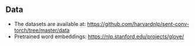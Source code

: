 ## Data
- The datasets are available at: https://github.com/harvardnlp/sent-conv-torch/tree/master/data
- Pretrained word embeddings: https://nlp.stanford.edu/projects/glove/





